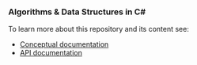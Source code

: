 ### Algorithms & Data Structures in C#

To learn more about this repository and its content see:
  - [Conceptual documentation](https://pijei.github.io/AlgorithmsAndDataStructures/index.html) 
  - [API documentation](https://pijei.github.io/AlgorithmsAndDataStructures/api/index.html)


